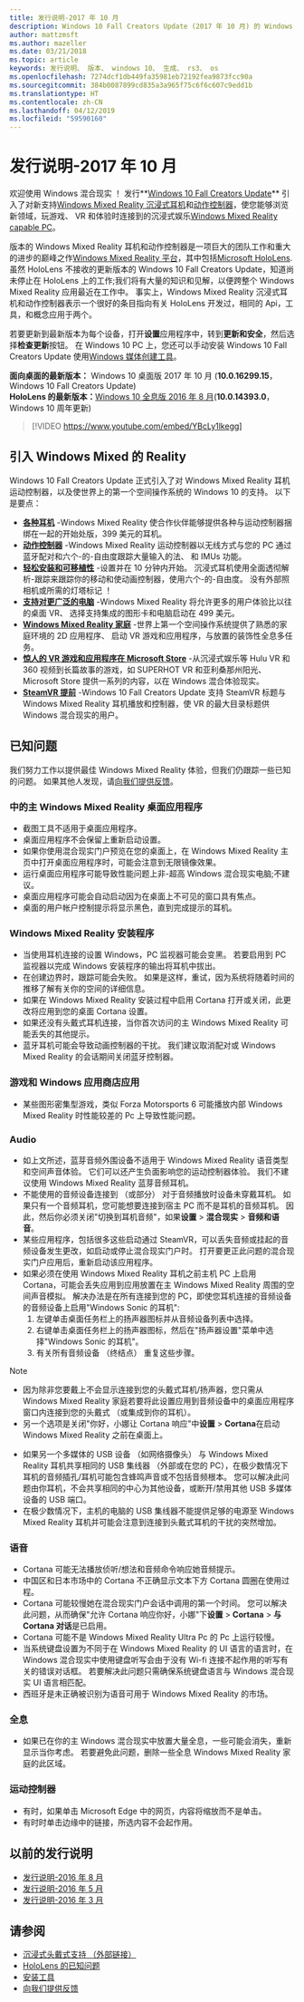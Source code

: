 ```yaml
---
title: 发行说明-2017 年 10 月
description: Windows 10 Fall Creators Update (2017 年 10 月) 的 Windows Mixed Reality 发行说明。
author: mattzmsft
ms.author: mazeller
ms.date: 03/21/2018
ms.topic: article
keywords: 发行说明、 版本、 windows 10、 生成、 rs3、 os
ms.openlocfilehash: 7274dcf1db449fa35981eb72192fea9873fcc90a
ms.sourcegitcommit: 384b0087899cd835a3a965f75c6f6c607c9edd1b
ms.translationtype: HT
ms.contentlocale: zh-CN
ms.lasthandoff: 04/12/2019
ms.locfileid: "59590160"
---
```

# <a name="release-notes---october-2017"></a>发行说明-2017 年 10 月

欢迎使用 Windows 混合现实 ！ 发行**[Windows 10 Fall Creators Update](https://blogs.windows.com/windowsexperience/2017/10/17/whats-new-windows-10-fall-creators-update/)** 引入了对新支持[Windows Mixed Reality 沉浸式耳机](immersive-headset-hardware-details.md)和[动作控制器](motion-controllers.md)，使您能够浏览新领域，玩游戏、 VR 和体验时连接到的沉浸式娱乐[Windows Mixed Reality capable PC](https://docs.microsoft.com/windows/mixed-reality/enthusiast-guide/windows-mixed-reality-minimum-pc-hardware-compatibility-guidelines)。

版本的 Windows Mixed Reality 耳机和动作控制器是一项巨大的团队工作和重大的进步的巅峰之作[Windows Mixed Reality 平台](mixed-reality.md)，其中包括[Microsoft HoloLens](hololens-hardware-details.md). 虽然 HoloLens 不接收的更新版本的 Windows 10 Fall Creators Update，知道尚未停止在 HoloLens 上的工作;我们将有大量的知识和见解，以便跨整个 Windows Mixed Reality 应用最近在工作中。 事实上，Windows Mixed Reality 沉浸式耳机和动作控制器表示一个很好的条目指向有关 HoloLens 开发过，相同的 Api，工具，和概念应用于两个。

若要更新到最新版本为每个设备，打开**设置**应用程序中，转到**更新和安全**，然后选择**检查更新**按钮。 在 Windows 10 PC 上，您还可以手动安装 Windows 10 Fall Creators Update 使用[Windows 媒体创建工具](https://www.microsoft.com/software-download/windows10)。

 **面向桌面的最新版本：** Windows 10 桌面版 2017 年 10 月 (**10.0.16299.15**，Windows 10 Fall Creators Update)<br>
 **HoloLens 的最新版本：**[Windows 10 全息版 2016 年 8 月](release-notes-august-2016.md)(**10.0.14393.0**，Windows 10 周年更新)

>[!VIDEO https://www.youtube.com/embed/YBcLy1lkegg]

## <a name="introducing-windows-mixed-reality"></a>引入 Windows Mixed 的 Reality

Windows 10 Fall Creators Update 正式引入了对 Windows Mixed Reality 耳机运动控制器，以及使世界上的第一个空间操作系统的 Windows 10 的支持。 以下是要点：
* **[各种耳机](https://blogs.windows.com/windowsexperience/2017/10/03/how-to-pre-order-your-windows-mixed-reality-headset/)** -Windows Mixed Reality 使合作伙伴能够提供各种与运动控制器捆绑在一起的开始处版，399 美元的耳机。
* **[动作控制器](motion-controllers.md)** -Windows Mixed Reality 运动控制器以无线方式与您的 PC 通过蓝牙配对和六个-的-自由度跟踪大量输入的法、 和 IMUs 功能。
* **[轻松安装和可移植性](https://docs.microsoft.com/windows/mixed-reality/enthusiast-guide/recommended-adapters-for-windows-mixed-reality-capable-pcs)** -设置并在 10 分钟内开始。 沉浸式耳机使用全面透彻解析-跟踪来跟踪你的移动和使动画控制器，使用六个-的-自由度。 没有外部照相机或所需的灯塔标记 ！
* **[支持对更广泛的电脑](https://docs.microsoft.com/windows/mixed-reality/enthusiast-guide/windows-mixed-reality-minimum-pc-hardware-compatibility-guidelines)** -Windows Mixed Reality 将允许更多的用户体验比以往的桌面 VR、 选择支持集成的图形卡和电脑启动在 499 美元。
* **[Windows Mixed Reality 家庭](navigating-the-windows-mixed-reality-home.md)** -世界上第一个空间操作系统提供了熟悉的家庭环境的 2D 应用程序、 启动 VR 游戏和应用程序，与放置的装饰性全息多任务。
* **[惊人的 VR 游戏和应用程序在 Microsoft Store](https://www.microsoft.com/store/collections/MR-All-ImmersiveContent/)**  -从沉浸式娱乐等 Hulu VR 和 360 视频到长篇故事的游戏，如 SUPERHOT VR 和亚利桑那州阳光、 Microsoft Store 提供一系列的内容，以在 Windows 混合体验现实。
* **[SteamVR 提前](https://docs.microsoft.com/windows/mixed-reality/enthusiast-guide/using-steamvr-with-windows-mixed-reality)** -Windows 10 Fall Creators Update 支持 SteamVR 标题与 Windows Mixed Reality 耳机播放和控制器，使 VR 的最大目录标题供 Windows 混合现实的用户。

## <a name="known-issues"></a>已知问题

我们努力工作以提供最佳 Windows Mixed Reality 体验，但我们仍跟踪一些已知的问题。 如果其他人发现，请[向我们提供反馈](give-us-feedback.md)。

### <a name="desktop-app-in-the-windows-mixed-reality-home"></a>中的主 Windows Mixed Reality 桌面应用程序
* 截图工具不适用于桌面应用程序。
* 桌面应用程序不会保留上重新启动设置。
* 如果你使用混合现实门户预览在您的桌面上，在 Windows Mixed Reality 主页中打开桌面应用程序时，可能会注意到无限镜像效果。 
* 运行桌面应用程序可能导致性能问题上非-超高 Windows 混合现实电脑;不建议。  
* 桌面应用程序可能会自动启动因为在桌面上不可见的窗口具有焦点。 
* 桌面的用户帐户控制提示将显示黑色，直到完成提示的耳机。

### <a name="windows-mixed-reality-setup"></a>Windows Mixed Reality 安装程序
* 当使用耳机连接的设置 Windows，PC 监视器可能会变黑。 若要启用到 PC 监视器以完成 Windows 安装程序的输出将耳机中拔出。
* 在创建边界时，跟踪可能会失败。 如果是这样，重试，因为系统将随着时间的推移了解有关你的空间的详细信息。
* 如果在 Windows Mixed Reality 安装过程中启用 Cortana 打开或关闭，此更改将应用到您的桌面 Cortana 设置。
* 如果还没有头戴式耳机连接，当你首次访问的主 Windows Mixed Reality 可能丢失的其他提示。
* 蓝牙耳机可能会导致动画控制器的干扰。 我们建议取消配对或 Windows Mixed Reality 的会话期间关闭蓝牙控制器。

### <a name="games-and-apps-from-windows-store"></a>游戏和 Windows 应用商店应用
* 某些图形密集型游戏，类似 Forza Motorsports 6 可能播放内部 Windows Mixed Reality 时性能较差的 Pc 上导致性能问题。

### <a name="audio"></a>Audio
* 如上文所述，蓝芽音频外围设备不适用于 Windows Mixed Reality 语音类型和空间声音体验。 它们可以还产生负面影响您的运动控制器体验。 我们不建议使用 Windows Mixed Reality 蓝芽音频耳机。
* 不能使用的音频设备连接到 （或部分） 对于音频播放时设备未穿戴耳机。 如果只有一个音频耳机，您可能想要连接到宿主 PC 而不是耳机的音频耳机。 因此，然后你必须关闭"切换到耳机音频"，如果**设置** > **混合现实** > **音频和语音**。
* 某些应用程序，包括很多这些启动通过 SteamVR，可以丢失音频或挂起的音频设备发生更改，如启动或停止混合现实门户时。 打开要更正此问题的混合现实门户应用后，重新启动该应用程序。
* 如果必须在使用 Windows Mixed Reality 耳机之前主机 PC 上启用 Cortana，可能会丢失应用到应用放置在主 Windows Mixed Reality 周围的空间声音模拟。 解决办法是在所有连接到您的 PC，即使您耳机连接的音频设备的音频设备上启用"Windows Sonic 的耳机":
   1. 左键单击桌面任务栏上的扬声器图标并从音频设备列表中选择。
   2. 右键单击桌面任务栏上的扬声器图标，然后在"扬声器设置"菜单中选择"Windows Sonic 的耳机"。
   3. 有关所有音频设备 （终结点） 重复这些步骤。
>[!NOTE]
> - 因为除非您要戴上不会显示连接到您的头戴式耳机/扬声器，您只需从 Windows Mixed Reality 家庭若要将此设置应用到音频设备中的桌面应用程序窗口内连接到您的头戴式 （或集成到你的耳机）。
> - 另一个选项是关闭"你好，小娜让 Cortana 响应"中**设置** > **Cortana**在启动 Windows Mixed Reality 之前在桌面上。

* 如果另一个多媒体的 USB 设备 （如网络摄像头） 与 Windows Mixed Reality 耳机共享相同的 USB 集线器 （外部或在您的 PC），在极少数情况下耳机的音频插孔/耳机可能包含蜂鸣声音或不包括音频根本。 您可以解决此问题由你耳机，不会共享相同的中心为其他设备，或断开/禁用其他 USB 多媒体设备的 USB 端口。
* 在极少数情况下，主机的电脑的 USB 集线器不能提供足够的电源至 Windows Mixed Reality 耳机并可能会注意到连接到头戴式耳机的干扰的突然增加。

### <a name="speech"></a>语音
* Cortana 可能无法播放侦听/想法和音频命令响应她音频提示。
* 中国区和日本市场中的 Cortana 不正确显示文本下方 Cortana 圆圈在使用过程。
* Cortana 可能较慢她在混合现实门户会话中调用的第一个时间。 您可以解决此问题，从而确保"允许 Cortana 响应你好，小娜"下**设置** > **Cortana** > **与 Cortana 对话**是已启用。
* Cortana 可能不是 Windows Mixed Reality Ultra Pc 的 Pc 上运行较慢。
* 当系统键盘设置为不同于在 Windows Mixed Reality 的 UI 语言的语言时，在 Windows 混合现实中使用键盘听写会由于没有 Wi-fi 连接不起作用的听写有关的错误对话框。 若要解决此问题只需确保系统键盘语言与 Windows 混合现实 UI 语言相匹配。
* 西班牙是未正确被识别为语音可用于 Windows Mixed Reality 的市场。

### <a name="holograms"></a>全息
* 如果已在你的主 Windows 混合现实中放置大量全息，一些可能会消失，重新显示当你考虑。 若要避免此问题，删除一些全息 Windows Mixed Reality 家庭的此区域。

### <a name="motion-controllers"></a>运动控制器
* 有时，如果单击 Microsoft Edge 中的网页，内容将缩放而不是单击。
* 有时时单击边缘中的链接，所选内容不会起作用。

## <a name="prior-release-notes"></a>以前的发行说明
* [发行说明-2016 年 8 月](release-notes-august-2016.md)
* [发行说明-2016 年 5 月](release-notes-may-2016.md)
* [发行说明-2016 年 3 月](release-notes-march-2016.md)

## <a name="see-also"></a>请参阅
* [沉浸式头戴式支持 （外部链接）](https://docs.microsoft.com/windows/mixed-reality/enthusiast-guide/troubleshooting-windows-mixed-reality)
* [HoloLens 的已知问题](hololens-known-issues.md)
* [安装工具](install-the-tools.md)
* [向我们提供反馈](give-us-feedback.md)
